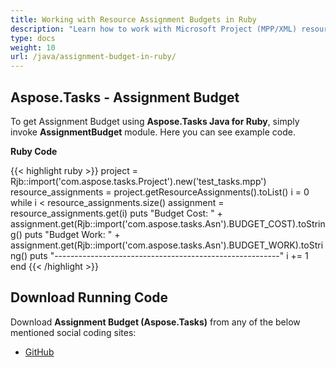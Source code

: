 ```yaml
---
title: Working with Resource Assignment Budgets in Ruby
description: "Learn how to work with Microsoft Project (MPP/XML) resource assignment budgets using Aspose.Tasks Java for Ruby."
type: docs
weight: 10
url: /java/assignment-budget-in-ruby/
---
```


## **Aspose.Tasks - Assignment Budget**
To get Assignment Budget using **Aspose.Tasks Java for Ruby**, simply invoke **AssignmentBudget** module. Here you can see example code.

**Ruby Code**

{{< highlight ruby >}}
project = Rjb::import('com.aspose.tasks.Project').new('test_tasks.mpp')
resource_assignments = project.getResourceAssignments().toList()
i = 0
while i < resource_assignments.size()
  assignment = resource_assignments.get(i)
  puts "Budget Cost: " + assignment.get(Rjb::import('com.aspose.tasks.Asn').BUDGET_COST).toString()
  puts "Budget Work: " + assignment.get(Rjb::import('com.aspose.tasks.Asn').BUDGET_WORK).toString()
  puts "--------------------------------------------------------"
  i += 1
end
{{< /highlight >}}

## **Download Running Code**
Download **Assignment Budget (Aspose.Tasks)** from any of the below mentioned social coding sites:

- [GitHub](https://github.com/aspose-tasks/Aspose.Tasks-for-Java/blob/master/Plugins/Aspose_Tasks_Java_for_Ruby/lib/asposetasksjava/ResourceAssignments/assignmentbudget.rb)
